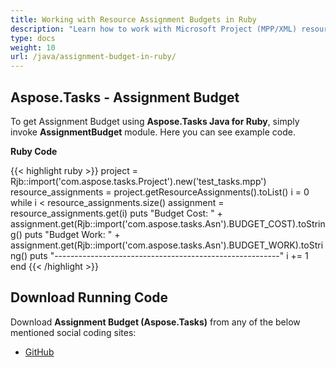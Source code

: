 ```yaml
---
title: Working with Resource Assignment Budgets in Ruby
description: "Learn how to work with Microsoft Project (MPP/XML) resource assignment budgets using Aspose.Tasks Java for Ruby."
type: docs
weight: 10
url: /java/assignment-budget-in-ruby/
---
```


## **Aspose.Tasks - Assignment Budget**
To get Assignment Budget using **Aspose.Tasks Java for Ruby**, simply invoke **AssignmentBudget** module. Here you can see example code.

**Ruby Code**

{{< highlight ruby >}}
project = Rjb::import('com.aspose.tasks.Project').new('test_tasks.mpp')
resource_assignments = project.getResourceAssignments().toList()
i = 0
while i < resource_assignments.size()
  assignment = resource_assignments.get(i)
  puts "Budget Cost: " + assignment.get(Rjb::import('com.aspose.tasks.Asn').BUDGET_COST).toString()
  puts "Budget Work: " + assignment.get(Rjb::import('com.aspose.tasks.Asn').BUDGET_WORK).toString()
  puts "--------------------------------------------------------"
  i += 1
end
{{< /highlight >}}

## **Download Running Code**
Download **Assignment Budget (Aspose.Tasks)** from any of the below mentioned social coding sites:

- [GitHub](https://github.com/aspose-tasks/Aspose.Tasks-for-Java/blob/master/Plugins/Aspose_Tasks_Java_for_Ruby/lib/asposetasksjava/ResourceAssignments/assignmentbudget.rb)
